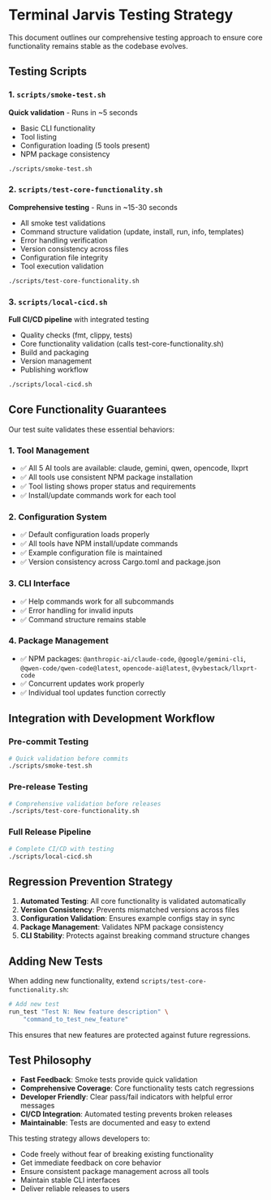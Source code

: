 # Terminal Jarvis Testing Strategy

This document outlines our comprehensive testing approach to ensure core functionality remains stable as the codebase evolves.

## Testing Scripts

### 1. `scripts/smoke-test.sh` 
**Quick validation** - Runs in ~5 seconds
- Basic CLI functionality
- Tool listing
- Configuration loading (5 tools present)
- NPM package consistency

```bash
./scripts/smoke-test.sh
```

### 2. `scripts/test-core-functionality.sh`
**Comprehensive testing** - Runs in ~15-30 seconds
- All smoke test validations
- Command structure validation (update, install, run, info, templates)
- Error handling verification
- Version consistency across files
- Configuration file integrity
- Tool execution validation

```bash
./scripts/test-core-functionality.sh
```

### 3. `scripts/local-cicd.sh`
**Full CI/CD pipeline** with integrated testing
- Quality checks (fmt, clippy, tests)
- Core functionality validation (calls test-core-functionality.sh)
- Build and packaging
- Version management
- Publishing workflow

```bash
./scripts/local-cicd.sh
```

## Core Functionality Guarantees

Our test suite validates these essential behaviors:

### 1. **Tool Management**
- ✅ All 5 AI tools are available: claude, gemini, qwen, opencode, llxprt
- ✅ All tools use consistent NPM package installation
- ✅ Tool listing shows proper status and requirements
- ✅ Install/update commands work for each tool

### 2. **Configuration System**
- ✅ Default configuration loads properly
- ✅ All tools have NPM install/update commands
- ✅ Example configuration file is maintained
- ✅ Version consistency across Cargo.toml and package.json

### 3. **CLI Interface**
- ✅ Help commands work for all subcommands
- ✅ Error handling for invalid inputs
- ✅ Command structure remains stable

### 4. **Package Management**
- ✅ NPM packages: `@anthropic-ai/claude-code`, `@google/gemini-cli`, `@qwen-code/qwen-code@latest`, `opencode-ai@latest`, `@vybestack/llxprt-code`
- ✅ Concurrent updates work properly
- ✅ Individual tool updates function correctly

## Integration with Development Workflow

### Pre-commit Testing
```bash
# Quick validation before commits
./scripts/smoke-test.sh
```

### Pre-release Testing  
```bash
# Comprehensive validation before releases
./scripts/test-core-functionality.sh
```

### Full Release Pipeline
```bash
# Complete CI/CD with testing
./scripts/local-cicd.sh
```

## Regression Prevention Strategy

1. **Automated Testing**: All core functionality is validated automatically
2. **Version Consistency**: Prevents mismatched versions across files
3. **Configuration Validation**: Ensures example configs stay in sync
4. **Package Management**: Validates NPM package consistency
5. **CLI Stability**: Protects against breaking command structure changes

## Adding New Tests

When adding new functionality, extend `scripts/test-core-functionality.sh`:

```bash
# Add new test
run_test "Test N: New feature description" \
    "command_to_test_new_feature"
```

This ensures that new features are protected against future regressions.

## Test Philosophy

- **Fast Feedback**: Smoke tests provide quick validation
- **Comprehensive Coverage**: Core functionality tests catch regressions
- **Developer Friendly**: Clear pass/fail indicators with helpful error messages
- **CI/CD Integration**: Automated testing prevents broken releases
- **Maintainable**: Tests are documented and easy to extend

This testing strategy allows developers to:
- Code freely without fear of breaking existing functionality
- Get immediate feedback on core behavior
- Ensure consistent package management across all tools
- Maintain stable CLI interfaces
- Deliver reliable releases to users
